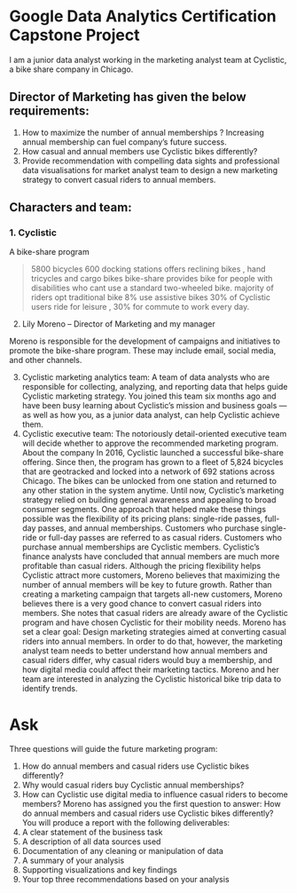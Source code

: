 
# Google Data Analytics Certification Capstone Project
I am a junior data analyst working in the marketing analyst team at Cyclistic, a bike share company in Chicago.
## Director of Marketing has given the below requirements:
1.	How to maximize the number of annual memberships ? Increasing annual membership can fuel company’s future success.
2.	How casual and annual members use Cyclistic bikes differently?
3.	Provide recommendation with compelling data sights and professional data visualisations for market analyst team to design a new marketing strategy to convert casual riders to annual members.
## Characters and team:
### 1.	Cyclistic
A bike-share program
>5800 bicycles
>600 docking stations
>offers reclining bikes , hand tricycles and cargo bikes
>bike-share provides bike for people with disabilities who cant use a standard two-wheeled bike.
>majority of riders opt traditional bike
>8% use assistive bikes
> 30% of Cyclistic users ride for leisure , 30% for commute to work every day.


2.	Lily Moreno – Director of Marketing and my manager

Moreno is responsible for the development of campaigns and initiatives to promote the bike-share program. These may include email, social media, and other channels. 



3.	Cyclistic marketing analytics team: A team of data analysts who are responsible for collecting, analyzing, and reporting data that helps guide Cyclistic marketing strategy. You joined this team six months ago and have been busy learning about Cyclistic’s mission and business goals — as well as how you, as a junior data analyst, can help Cyclistic achieve them. 
4.	Cyclistic executive team: The notoriously detail-oriented executive team will decide whether to approve the recommended marketing program.
About the company 
In 2016, Cyclistic launched a successful bike-share offering. Since then, the program has grown to a fleet of 5,824 bicycles that are geotracked and locked into a network of 692 stations across Chicago. The bikes can be unlocked from one station and returned to any other station in the system anytime. 
Until now, Cyclistic’s marketing strategy relied on building general awareness and appealing to broad consumer segments. One approach that helped make these things possible was the flexibility of its pricing plans: single-ride passes, full-day passes, and annual memberships. Customers who purchase single-ride or full-day passes are referred to as casual riders. Customers who purchase annual memberships are Cyclistic members. 
Cyclistic’s finance analysts have concluded that annual members are much more profitable than casual riders. Although the pricing flexibility helps Cyclistic attract more customers, Moreno believes that maximizing the number of annual members will be key to future growth. Rather than creating a marketing campaign that targets all-new customers, Moreno believes there is a very good chance to convert casual riders into members. She notes that casual riders are already aware of the Cyclistic program and have chosen Cyclistic for their mobility needs. 
Moreno has set a clear goal: Design marketing strategies aimed at converting casual riders into annual members. In order to do that, however, the marketing analyst team needs to better understand how annual members and casual riders differ, why casual riders would buy a membership, and how digital media could affect their marketing tactics. Moreno and her team are interested in analyzing the Cyclistic historical bike trip data to identify trends. 
# Ask 
Three questions will guide the future marketing program: 
1.	How do annual members and casual riders use Cyclistic bikes differently? 
2.	Why would casual riders buy Cyclistic annual memberships? 
3.	How can Cyclistic use digital media to influence casual riders to become members?
Moreno has assigned you the first question to answer: How do annual members and casual riders use Cyclistic bikes differently? 
You will produce a report with the following deliverables: 
1.	A clear statement of the business task 
2.	A description of all data sources used 
3.	Documentation of any cleaning or manipulation of data 
4.	A summary of your analysis 
5.	Supporting visualizations and key findings 
6.	Your top three recommendations based on your analysis 

